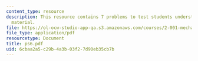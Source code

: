 ```yaml
---
content_type: resource
description: This resource contains 7 problems to test students understanding of course
  material.
file: https://ol-ocw-studio-app-qa.s3.amazonaws.com/courses/2-001-mechanics-materials-i-fall-2006/6cbaa2a5c29b4a3b03f27d90eb35cb7b_ps6.pdf
file_type: application/pdf
resourcetype: Document
title: ps6.pdf
uid: 6cbaa2a5-c29b-4a3b-03f2-7d90eb35cb7b
---
```

